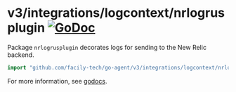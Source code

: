 # v3/integrations/logcontext/nrlogrusplugin [![GoDoc](https://godoc.org/github.com/facily-tech/go-agent/v3/integrations/logcontext/nrlogrusplugin?status.svg)](https://godoc.org/github.com/facily-tech/go-agent/v3/integrations/logcontext/nrlogrusplugin)

Package `nrlogrusplugin` decorates logs for sending to the New Relic backend.

```go
import "github.com/facily-tech/go-agent/v3/integrations/logcontext/nrlogrusplugin"
```

For more information, see
[godocs](https://godoc.org/github.com/facily-tech/go-agent/v3/integrations/logcontext/nrlogrusplugin).
